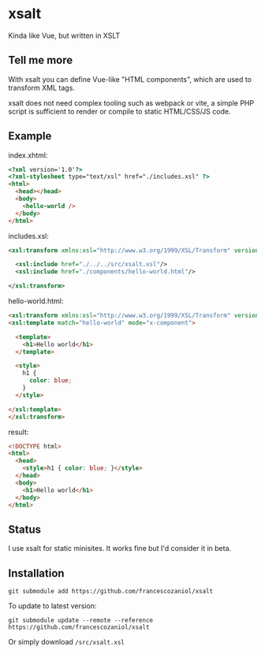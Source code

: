 # xsalt
Kinda like Vue, but written in XSLT

## Tell me more
With xsalt you can define Vue-like "HTML components", which are used to transform XML tags.

xsalt does not need complex tooling such as webpack or vite, a simple PHP script is sufficient to render or compile to static HTML/CSS/JS code.

## Example
index.xhtml:
```html
<?xml version='1.0'?>
<?xml-stylesheet type="text/xsl" href="./includes.xsl" ?>
<html>
  <head></head>
  <body>
    <hello-world />
  </body>
</html>
```

includes.xsl:
```xml
<xsl:transform xmlns:xsl="http://www.w3.org/1999/XSL/Transform" version="1.0">

  <xsl:include href="./../../src/xsalt.xsl"/>
  <xsl:include href="./components/hello-world.html"/>

</xsl:transform>
```

hello-world.html:
```html
<xsl:transform xmlns:xsl="http://www.w3.org/1999/XSL/Transform" version="1.0">
<xsl:template match="hello-world" mode="x-component">

  <template>
    <h1>Hello world</h1>
  </template>

  <style>
    h1 {
      color: blue;
    }
  </style>

</xsl:template>
</xsl:transform>
```

result:
```html
<!DOCTYPE html>
<html>
  <head>
    <style>h1 { color: blue; }</style>
  </head>
  <body>
    <h1>Hello world</h1>
  </body>
</html>
```

## Status
I use xsalt for static minisites. It works fine but I'd consider it in beta.

## Installation
```
git submodule add https://github.com/francescozaniol/xsalt
```
To update to latest version:
```
git submodule update --remote --reference https://github.com/francescozaniol/xsalt
```
Or simply download `/src/xsalt.xsl`
